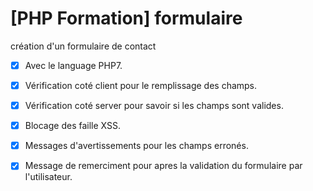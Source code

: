 # [PHP Formation] formulaire
 création d'un formulaire de contact

- [x] Avec le language PHP7.
- [X] Vérification coté client pour le remplissage des champs.
- [X] Vérification coté server pour savoir si les champs sont valides.
- [X] Blocage des faille XSS.

- [X] Messages d'avertissements pour les champs erronés.

- [X] Message de remerciment pour apres la validation du formulaire par l'utilisateur.